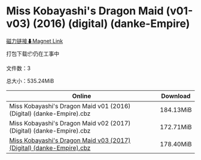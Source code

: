 # Miss Kobayashi's Dragon Maid (v01-v03) (2016) (digital) (danke-Empire)

[磁力链接⬇Magnet Link](magnet:?xt=urn:btih:e28219a0e265f7e3c542a5408af86c70904ec131&dn=Miss%20Kobayashi%27s%20Dragon%20Maid%20%28v01-v03%29%20%282016%29%20%28digital%29%20%28danke-Empire%29)

打包下载📦仍在工事中

文件数：3

总大小：535.24MiB

Online | Download
--- | ---
Miss Kobayashi's Dragon Maid v01 (2016) (Digital) (danke-Empire).cbz | 184.13MiB
Miss Kobayashi's Dragon Maid v02 (2017) (Digital) (danke-Empire).cbz | 172.71MiB
[Miss Kobayashi's Dragon Maid v03 (2017) (Digital) (danke-Empire).cbz](https://github.com/alicewish/markdown/blob/master/comic/Miss-Kobayashis-Dragon-Maid-v03-2017-Digital-danke-Empire-cbz.md) | 178.40MiB